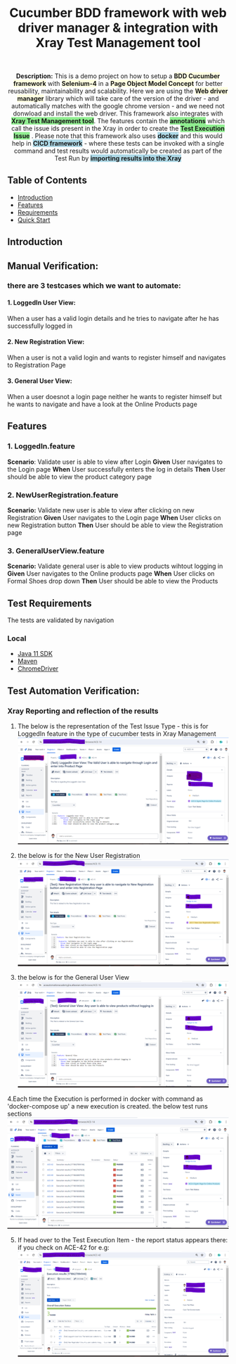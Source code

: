 <h1 align="center"> Cucumber BDD framework with web driver manager & integration with Xray Test Management tool </h1> <br>

<p align="center">
  <b>Description:</b> This is a demo project on how to setup a <b style="background-color:lightyellow;">BDD Cucumber framework</b> with <b style="background-color:lightyellow;">Selenium-4</b> in a <b style="background-color:lightyellow;">Page Object Model Concept</b> for better reusability, maintainability and scalability. Here we are using the <b style="background-color:lightyellow;">Web driver manager</b> library which will take care of the version of the driver - and automatically matches with the google chrome version - and we need not donwload and install the web driver. This framework also integrates with <b style="background-color:lightgreen;">Xray Test Management tool</b>. The features contain the <b style="background-color:lightgreen;">annotations</b> which call the issue ids present in the Xray in order to create the <b style="background-color:lightgreen;">Test Execution Issue</b> 
. Please note that this framework also uses <b style="background-color:lightblue;">docker</b> and this would help in <b style="background-color:lightblue;">CICD framework</b> - where these tests can be invoked with a single command and test results would automatically be created as part of the Test Run by <b style="background-color:lightblue;">importing results into the Xray </b>
</p>

## Table of Contents

- [Introduction](#introduction)
- [Features](#features)
- [Requirements](#requirements)
- [Quick Start](#quick-start)


## Introduction

## Manual Verification: 
### there are 3 testcases which we want to automate:

#### 1. LoggedIn User View: 
   When a user has a valid login details and he tries to navigate after he has successfully logged in

#### 2. New Registration View:
When a user is not a valid login and wants to register himself and navigates to Registration Page

#### 3. General User View:
When a user doesnot a login page neither he wants to register himself but he wants to navigate and have a look at the Online Products page


## Features
### 1. LoggedIn.feature
<b>Scenario</b>: Validate user is able to view after Login
<b>Given</b> User navigates to the Login page
<b>When</b> User successfully enters the log in details
<b>Then</b> User should be able to view the product category page

### 2. NewUserRegistration.feature
<b>Scenario:</b> Validate new user is able to view after clicking on new Registration
<b>Given</b> User navigates to the Login page
<b>When</b> User clicks on new Registration button
<b>Then</b> User should be able to view the Registration page

### 3. GeneralUserView.feature
<b>Scenario:</b> Validate general user is able to view products wihtout logging in
<b>Given</b> User navigates to the Online products page
<b>When</b> User clicks on Formal Shoes drop down
<b>Then</b> User should be able to view the Products


## Test Requirements
The tests are validated by navigation 


### Local
* [Java 11 SDK](https://www.oracle.com/au/java/technologies/javase/jdk11-archive-downloads.html)
* [Maven](https://maven.apache.org/download.cgi)
* [ChromeDriver](https://chromedriver.chromium.org/downloads)

## Test Automation Verification:

### Xray Reporting and reflection of the results

 1. The below is the representation of the Test Issue Type - this is for LoggedIn feature in the type of cucumber tests in Xray Management
![img_2.png](img_2.png)

2. the below is for the New User Registration
![img_3.png](img_3.png)

3. the below is for the General User View
![img_4.png](img_4.png)

4.Each time the Execution is performed in docker with command as 'docker-compose up' a new execution is created.
the below test runs sections
![img_5.png](img_5.png)

5. If head over to the Test Execution Item - the report status appears there:
if you check on ACE-42 for e.g:
![img_6.png](img_6.png)
